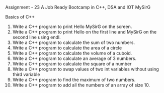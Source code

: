 Assignment - 23 A Job Ready Bootcamp in C++, DSA and IOT MySirG

Basics of C++

1. Write a C++ program to print Hello MySirG on the screen.
2. Write a C++ program to print Hello on the first line and MySirG on the second line
using endl.
3. Write a C++ program to calculate the sum of two numbers.
4. Write a C++ program to calculate the area of a circle
5. Write a C++ program to calculate the volume of a cuboid.
6. Write a C++ program to calculate an average of 3 numbers.
7. Write a C++ program to calculate the square of a number
8. Write a C++ program to swap values of two int variables without using third variable
9. Write a C++ program to find the maximum of two numbers.
10. Write a C++ program to add all the numbers of an array of size 10.
